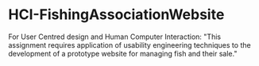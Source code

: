 HCI-FishingAssociationWebsite
=============================

For User Centred design and Human Computer Interaction: "This assignment requires application of usability engineering techniques to the development of a prototype website for managing fish and their sale."
